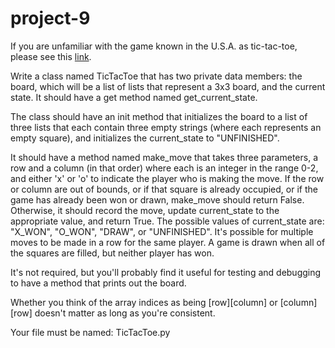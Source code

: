 # project-9

If you are unfamiliar with the game known in the U.S.A. as tic-tac-toe, please see this [link](https://en.wikipedia.org/wiki/Tic-tac-toe).

Write a class named TicTacToe that has two private data members: the board, which will be a list of lists that represent a 3x3 board, and the current state.  It should have a get method named get_current_state.

The class should have an init method that initializes the board to a list of three lists that each contain three empty strings (where each represents an empty square), and initializes the current_state to "UNFINISHED". 

It should have a method named make_move that takes three parameters, a row and a column (in that order) where each is an integer in the range 0-2, and either 'x' or 'o' to indicate the player who is making the move.  If the row or column are out of bounds, or if that square is already occupied, or if the game has already been won or drawn, make_move should return False.  Otherwise, it should record the move, update current_state to the appropriate value, and return True.  The possible values of current_state are: "X_WON", "O_WON", "DRAW", or "UNFINISHED".  It's possible for multiple moves to be made in a row for the same player.  A game is drawn when all of the squares are filled, but neither player has won.

It's not required, but you'll probably find it useful for testing and debugging to have a method that prints out the board.

Whether you think of the array indices as being [row][column] or [column][row] doesn't matter as long as you're consistent.

Your file must be named: TicTacToe.py
